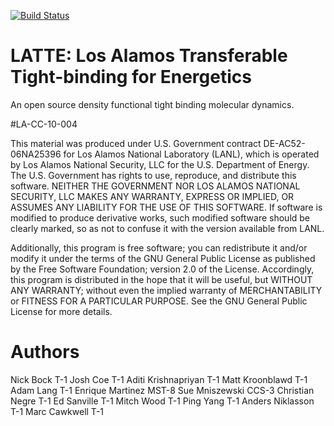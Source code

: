 
[![Build Status](https://travis-ci.org/lanl/LATTE.svg?branch=master)](https://travis-ci.org/lanl/LATTE)


# LATTE: Los Alamos Transferable Tight-binding for Energetics

An open source density functional tight binding molecular dynamics.

#LA-CC-10-004

This material was produced under U.S. Government contract DE-AC52-06NA25396 for Los Alamos National Laboratory (LANL), which is operated by Los Alamos National Security, LLC for the U.S. Department of Energy. The U.S. Government has rights to use, reproduce, and distribute this software.  NEITHER THE GOVERNMENT NOR LOS ALAMOS NATIONAL SECURITY, LLC MAKES ANY WARRANTY, EXPRESS OR IMPLIED, OR ASSUMES ANY LIABILITY FOR THE USE OF THIS SOFTWARE.  If software is modified to produce derivative works, such modified software should be clearly marked, so as not to confuse it with the version available from LANL.                                    

Additionally, this program is free software; you can redistribute it and/or modify it under the terms of the GNU General Public License as published by the Free Software Foundation; version 2.0 of the License. Accordingly, this program is distributed in the hope that it will be useful, but WITHOUT ANY WARRANTY; without even the implied warranty of MERCHANTABILITY or FITNESS FOR A PARTICULAR PURPOSE. See the GNU General Public License for more details.  

# Authors

Nick Bock T-1
Josh Coe T-1
Aditi Krishnapriyan T-1
Matt Kroonblawd T-1
Adam Lang T-1
Enrique Martinez MST-8
Sue Mniszewski CCS-3
Christian Negre T-1
Ed Sanville T-1
Mitch Wood T-1
Ping Yang T-1
Anders Niklasson T-1
Marc Cawkwell T-1

